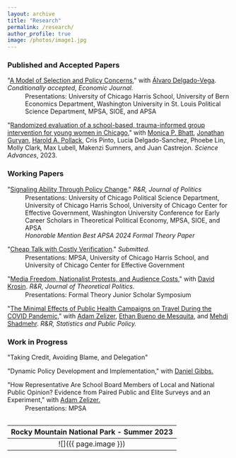 ```yaml
---
layout: archive
title: "Research"
permalink: /research/
author_profile: true
image: /photos/image1.jpg
---
```


<style>
.paper-title {
    margin-bottom: 2px;
}
.presentation-detail {
    margin-left: 40px;
    margin-top: 0;
}
</style>

### Published and Accepted Papers

<p class="paper-title">"<a href="http://benshaver.github.io/files/Succession ADBS.pdf">A Model of Selection and Policy Concerns</a>," with <a href="https://sites.google.com/view/alvarodelgadovega/home">Álvaro Delgado-Vega</a>. <em> Conditionally accepted, Economic Journal.</em></p>
<div class="presentation-detail">Presentations: University of Chicago Harris School, University of Bern Economics Department, Washington University in St. Louis Political Science Department, MPSA, SIOE, and APSA</div>

<p class="paper-title">"<a href="https://www.science.org/doi/10.1126/sciadv.abq2077">Randomized evaluation of a school-based, trauma-informed group intervention for young women in Chicago</a>," with <a href="https://urbanlabs.uchicago.edu/people/monica-bhatt">Monica P. Bhatt</a>, <a href="https://sites.northwestern.edu/jonathanguryan/">Jonathan Guryan</a>, <a href="https://crownschool.uchicago.edu/directory/harold-pollack">Harold A. Pollack</a>, Cris Pinto, Lucia Delgado-Sanchez, Phoebe Lin, Molly Clark, Max Lubell, Makenzi Sumners, and Juan Castrejon. <em>Science Advances</em>, 2023.</p>

### Working Papers

<p class="paper-title">"<a href="http://benshaver.github.io/files/Ability BS.pdf">Signaling Ability Through Policy Change</a>." <em>R&R, Journal of Politics</em></p>
<div class="presentation-detail">Presentations: University of Chicago Political Science Department, University of Chicago Harris School, University of Chicago Center for Effective Government, Washington University Conference for Early Career Scholars in Theoretical Political Economy, MPSA, SIOE, and APSA</div>
<div class="presentation-detail"><em>Honorable Mention Best APSA 2024 Formal Theory Paper</em></div>

<p class="paper-title">"<a href="http://benshaver.github.io/files/Cheap Talk BS.pdf">Cheap Talk with Costly Verification</a>." <em>Submitted.</em></p>
<div class="presentation-detail">Presentations: MPSA, University of Chicago Harris School, and University of Chicago Center for Effective Government</div>

<p class="paper-title">"<a href="http://benshaver.github.io/files/Media DKBS.pdf">Media Freedom, Nationalist Protests, and Audience Costs</a>," with <a href="https://www.linkedin.com/in/david-krosin-76424510b/">David Krosin</a>. <em>R&R, Journal of Theoretical Politics.</em></p>
<div class="presentation-detail">Presentations: Formal Theory Junior Scholar Symposium</div>

<p class="paper-title">"<a href="http://benshaver.github.io/files/Covid Experiment.pdf">The Minimal Effects of Public Health Campaigns on Travel During the COVID Pandemic</a>," with <a href="https://adamzelizer.com/">Adam Zelizer</a>, <a href="https://voices.uchicago.edu/ethanbdm/">Ethan Bueno de Mesquita</a>, and <a href="https://www.mehdishadmehr.com/">Mehdi Shadmehr</a>. <em>R&R, Statistics and Public Policy.</em></p>

### Work in Progress

<p class="paper-title">"Taking Credit, Avoiding Blame, and Delegation"</p>

<p class="paper-title">"Dynamic Policy Development and Implementation," with <a href="https://daniel-gibbs.com/">Daniel Gibbs.</a></p>

<p class="paper-title">"How Representative Are School Board Members of Local and National Public Opinion? Evidence from Paired Public and Elite Surveys and an Experiment," with <a href="https://harris.uchicago.edu/directory/adam-zelizer">Adam Zelizer.</a></p>
<div class="presentation-detail">Presentations: MPSA</div>

<div style="margin-top: 30px;"></div>
 
| <b>Rocky Mountain National Park - Summer 2023</b>|
|:--:|
| ![]({{ page.image }}) | 

